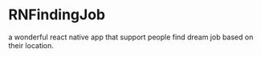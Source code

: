 # RNFindingJob
a wonderful react native app that support people find dream job based on their location. 
